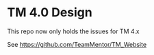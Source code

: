 TM 4.0 Design
=============

This repo now only holds the issues for TM 4.x

See https://github.com/TeamMentor/TM_Website
